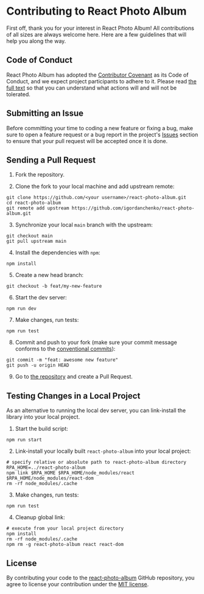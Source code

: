# Contributing to React Photo Album

First off, thank you for your interest in React Photo Album! All contributions of all sizes are always welcome here.
Here are a few guidelines that will help you along the way.

## Code of Conduct

React Photo Album has adopted the [Contributor Covenant](https://www.contributor-covenant.org/) as its Code of Conduct,
and we expect project participants to adhere to it. Please read [the full text](/CODE_OF_CONDUCT.md) so that you can
understand what actions will and will not be tolerated.

## Submitting an Issue

Before committing your time to coding a new feature or fixing a bug, make sure to open a feature request or a bug report
in the project's [Issues](https://github.com/igordanchenko/react-photo-album/issues) section to ensure that your pull
request will be accepted once it is done.

## Sending a Pull Request

1. Fork the repository.

2. Clone the fork to your local machine and add upstream remote:

```shell
git clone https://github.com/<your username>/react-photo-album.git
cd react-photo-album
git remote add upstream https://github.com/igordanchenko/react-photo-album.git
```

3. Synchronize your local `main` branch with the upstream:

```shell
git checkout main
git pull upstream main
```

4. Install the dependencies with `npm`:

```shell
npm install
```

5. Create a new head branch:

```shell
git checkout -b feat/my-new-feature
```

6. Start the dev server:

```shell
npm run dev
```

7. Make changes, run tests:

```shell
npm run test
```

8. Commit and push to your fork (make sure your commit message conforms to
   the [conventional commits](https://www.conventionalcommits.org/en/v1.0.0/)):

```shell
git commit -m "feat: awesome new feature"
git push -u origin HEAD
```

9. Go to [the repository](https://github.com/igordanchenko/react-photo-album) and create a Pull Request.

## Testing Changes in a Local Project

As an alternative to running the local dev server, you can link-install the library into your local project.

1. Start the build script:

```shell
npm run start
```

2. Link-install your locally built `react-photo-album` into your local project:

```shell
# specify relative or absolute path to react-photo-album directory
RPA_HOME=../react-photo-album
npm link $RPA_HOME $RPA_HOME/node_modules/react $RPA_HOME/node_modules/react-dom
rm -rf node_modules/.cache
```

3. Make changes, run tests:

```shell
npm run test
```

4. Cleanup global link:

```shell
# execute from your local project directory
npm install
rm -rf node_modules/.cache
npm rm -g react-photo-album react react-dom
```

## License

By contributing your code to the [react-photo-album](https://github.com/igordanchenko/react-photo-album) GitHub
repository, you agree to license your contribution under the [MIT license](/LICENSE).
